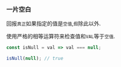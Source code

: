 ### 一片空白

回报`真正`如果指定的值是`空值`,`假`除此以外. 

使用严格的相等运算符来检查值和`VAL`等于`空值`. 

```js
const isNull = val => val === null;
```

```js
isNull(null); // true
```